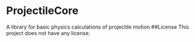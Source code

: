 # ProjectileCore
A library for basic physics calculations of projectile motion
##License
This project does not have any license.
